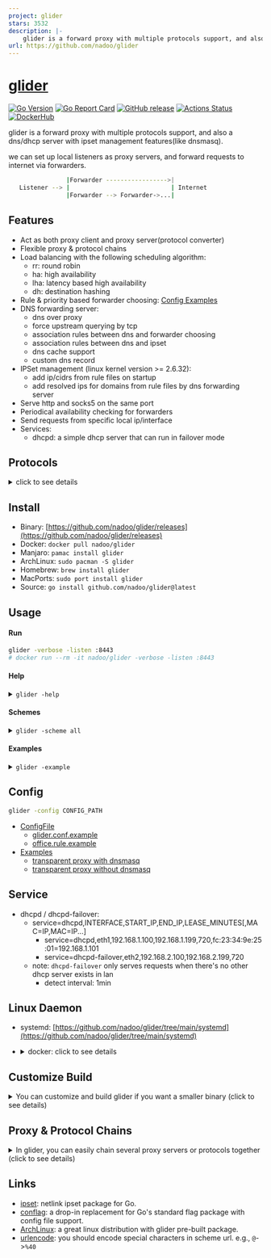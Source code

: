 ```yaml
---
project: glider
stars: 3532
description: |-
    glider is a forward proxy with multiple protocols support, and also a dns/dhcp server with ipset management features(like dnsmasq).
url: https://github.com/nadoo/glider
---
```


# [glider](https://github.com/nadoo/glider)

[![Go Version](https://img.shields.io/github/go-mod/go-version/nadoo/glider?style=flat-square)](https://go.dev/dl/)
[![Go Report Card](https://goreportcard.com/badge/github.com/nadoo/glider?style=flat-square)](https://goreportcard.com/report/github.com/nadoo/glider)
[![GitHub release](https://img.shields.io/github/v/release/nadoo/glider.svg?style=flat-square&include_prereleases)](https://github.com/nadoo/glider/releases)
[![Actions Status](https://img.shields.io/github/actions/workflow/status/nadoo/glider/build.yml?branch=dev&style=flat-square)](https://github.com/nadoo/glider/actions)
[![DockerHub](https://img.shields.io/docker/image-size/nadoo/glider?color=blue&label=docker&style=flat-square)](https://hub.docker.com/r/nadoo/glider)

glider is a forward proxy with multiple protocols support, and also a dns/dhcp server with ipset management features(like dnsmasq).

we can set up local listeners as proxy servers, and forward requests to internet via forwarders.

```bash
                |Forwarder ----------------->|
   Listener --> |                            | Internet
                |Forwarder --> Forwarder->...|
```

## Features
- Act as both proxy client and proxy server(protocol converter)
- Flexible proxy & protocol chains
- Load balancing with the following scheduling algorithm:
  - rr: round robin
  - ha: high availability 
  - lha: latency based high availability
  - dh: destination hashing
- Rule & priority based forwarder choosing: [Config Examples](config/examples)
- DNS forwarding server:
  - dns over proxy
  - force upstream querying by tcp
  - association rules between dns and forwarder choosing
  - association rules between dns and ipset
  - dns cache support
  - custom dns record
- IPSet management (linux kernel version >= 2.6.32):
  - add ip/cidrs from rule files on startup
  - add resolved ips for domains from rule files by dns forwarding server
- Serve http and socks5 on the same port
- Periodical availability checking for forwarders
- Send requests from specific local ip/interface
- Services: 
  - dhcpd: a simple dhcp server that can run in failover mode

## Protocols

<details>
<summary>click to see details</summary>

|Protocol       | Listen/TCP |  Listen/UDP | Forward/TCP | Forward/UDP | Description
|:-:            |:-:|:-:|:-:|:-:|:-
|Mixed          |√|√| | |http+socks5 server
|HTTP           |√| |√| |client & server
|SOCKS5         |√|√|√|√|client & server
|SS             |√|√|√|√|client & server
|Trojan         |√|√|√|√|client & server
|Trojanc        |√|√|√|√|trojan cleartext(without tls)
|VLESS          |√|√|√|√|client & server
|VMess          | | |√|√|client only
|SSR            | | |√| |client only
|SSH            | | |√| |client only
|SOCKS4         | | |√| |client only
|SOCKS4A        | | |√| |client only
|TCP            |√| |√| |tcp tunnel client & server
|UDP            | |√| |√|udp tunnel client & server
|TLS            |√| |√| |transport client & server
|KCP            | |√|√| |transport client & server
|Unix           |√|√|√|√|transport client & server
|VSOCK          |√| |√| |transport client & server
|Smux           |√| |√| |transport client & server
|Websocket(WS)  |√| |√| |transport client & server
|WS Secure      |√| |√| |websocket secure (wss)
|Proxy Protocol |√| | | |version 1 server only
|Simple-Obfs    | | |√| |transport client only
|Redir          |√| | | |linux redirect proxy
|Redir6         |√| | | |linux redirect proxy(ipv6)
|TProxy         | |√| | |linux tproxy(udp only)
|Reject         | | |√|√|reject all requests

</details>

## Install

- Binary: [https://github.com/nadoo/glider/releases](https://github.com/nadoo/glider/releases)
- Docker: `docker pull nadoo/glider`
- Manjaro: `pamac install glider`
- ArchLinux: `sudo pacman -S glider`
- Homebrew: `brew install glider`
- MacPorts: `sudo port install glider`
- Source: `go install github.com/nadoo/glider@latest`

## Usage

#### Run

```bash
glider -verbose -listen :8443
# docker run --rm -it nadoo/glider -verbose -listen :8443
```

#### Help

<details>
<summary><code>glider -help</code></summary>

```bash
Usage: glider [-listen URL]... [-forward URL]... [OPTION]...

  e.g. glider -config /etc/glider/glider.conf
       glider -listen :8443 -forward socks5://serverA:1080 -forward socks5://serverB:1080 -verbose

OPTION:
  -check string
        check=tcp[://HOST:PORT]: tcp port connect check
        check=http://HOST[:PORT][/URI][#expect=REGEX_MATCH_IN_RESP_LINE]
        check=https://HOST[:PORT][/URI][#expect=REGEX_MATCH_IN_RESP_LINE]
        check=file://SCRIPT_PATH: run a check script, healthy when exitcode=0, env vars: FORWARDER_ADDR,FORWARDER_URL
        check=disable: disable health check (default "http://www.msftconnecttest.com/connecttest.txt#expect=200")
  -checkdisabledonly
        check disabled fowarders only
  -checkinterval int
        fowarder check interval(seconds) (default 30)
  -checklatencysamples int
        use the average latency of the latest N checks (default 10)
  -checktimeout int
        fowarder check timeout(seconds) (default 10)
  -checktolerance int
        fowarder check tolerance(ms), switch only when new_latency < old_latency - tolerance, only used in lha mode
  -config string
        config file path
  -dialtimeout int
        dial timeout(seconds) (default 3)
  -dns string
        local dns server listen address
  -dnsalwaystcp
        always use tcp to query upstream dns servers no matter there is a forwarder or not
  -dnscachelog
        show query log of dns cache
  -dnscachesize int
        max number of dns response in CACHE (default 4096)
  -dnsmaxttl int
        maximum TTL value for entries in the CACHE(seconds) (default 1800)
  -dnsminttl int
        minimum TTL value for entries in the CACHE(seconds)
  -dnsnoaaaa
        disable AAAA query
  -dnsrecord value
        custom dns record, format: domain/ip
  -dnsserver value
        remote dns server address
  -dnstimeout int
        timeout value used in multiple dnsservers switch(seconds) (default 3)
  -example
        show usage examples
  -forward value
        forward url, see the URL section below
  -include value
        include file
  -interface string
        source ip or source interface
  -listen value
        listen url, see the URL section below
  -logflags int
        do not change it if you do not know what it is, ref: https://pkg.go.dev/log#pkg-constants (default 19)
  -maxfailures int
        max failures to change forwarder status to disabled (default 3)
  -relaytimeout int
        relay timeout(seconds)
  -rulefile value
        rule file path
  -rules-dir string
        rule file folder
  -scheme string
        show help message of proxy scheme, use 'all' to see all schemes
  -service value
        run specified services, format: SERVICE_NAME[,SERVICE_CONFIG]
  -strategy string
        rr: Round Robin mode
        ha: High Availability mode
        lha: Latency based High Availability mode
        dh: Destination Hashing mode (default "rr")
  -tcpbufsize int
        tcp buffer size in Bytes (default 32768)
  -udpbufsize int
        udp buffer size in Bytes (default 2048)
  -verbose
        verbose mode

URL:
   proxy: SCHEME://[USER:PASS@][HOST]:PORT
   chain: proxy,proxy[,proxy]...

    e.g. -listen socks5://:1080
         -listen tls://:443?cert=crtFilePath&key=keyFilePath,http://    (protocol chain)

    e.g. -forward socks5://server:1080
         -forward tls://server.com:443,http://                          (protocol chain)
         -forward socks5://serverA:1080,socks5://serverB:1080           (proxy chain)

SCHEME:
   listen : http kcp mixed pxyproto redir redir6 smux sni socks5 ss tcp tls tproxy trojan trojanc udp unix vless vsock ws wss
   forward: direct http kcp reject simple-obfs smux socks4 socks4a socks5 ss ssh ssr tcp tls trojan trojanc udp unix vless vmess vsock ws wss

   Note: use 'glider -scheme all' or 'glider -scheme SCHEME' to see help info for the scheme.

--
Forwarder Options: FORWARD_URL#OPTIONS
   priority : the priority of that forwarder, the larger the higher, default: 0
   interface: the local interface or ip address used to connect remote server.

   e.g. -forward socks5://server:1080#priority=100
        -forward socks5://server:1080#interface=eth0
        -forward socks5://server:1080#priority=100&interface=192.168.1.99

Services:
   dhcpd: service=dhcpd,INTERFACE,START_IP,END_IP,LEASE_MINUTES[,MAC=IP,MAC=IP...]
          service=dhcpd-failover,INTERFACE,START_IP,END_IP,LEASE_MINUTES[,MAC=IP,MAC=IP...]
     e.g. service=dhcpd,eth1,192.168.1.100,192.168.1.199,720

--
Help:
   glider -help
   glider -scheme all
   glider -example

see README.md and glider.conf.example for more details.
--
glider 0.16.4, https://github.com/nadoo/glider (glider.proxy@gmail.com)
```

</details>

#### Schemes

<details>
<summary><code>glider -scheme all</code></summary>

```bash
Direct scheme:
  direct://

Only needed when you want to specify the outgoing interface:
  glider -verbose -listen :8443 -forward direct://#interface=eth0

Or load balance multiple interfaces directly:
  glider -verbose -listen :8443 -forward direct://#interface=eth0 -forward direct://#interface=eth1 -strategy rr

Or you can use the high availability mode:
  glider -verbose -listen :8443 -forward direct://#interface=eth0&priority=100 -forward direct://#interface=eth1&priority=200 -strategy ha

--
Http scheme:
  http://[user:pass@]host:port

--
KCP scheme:
  kcp://CRYPT:KEY@host:port[?dataShards=NUM&parityShards=NUM&mode=MODE]
  
Available crypt types for KCP:
  none, sm4, tea, xor, aes, aes-128, aes-192, blowfish, twofish, cast5, 3des, xtea, salsa20
  
Available modes for KCP:
  fast, fast2, fast3, normal, default: fast

--
Simple-Obfs scheme:
  simple-obfs://host:port[?type=TYPE&host=HOST&uri=URI&ua=UA]
  
Available types for simple-obfs:
  http, tls

--
Reject scheme:
  reject://

--
Smux scheme:
  smux://host:port

--
Socks4 scheme:
  socks4://host:port

--
Socks5 scheme:
  socks5://[user:pass@]host:port

--
SS scheme:
  ss://method:pass@host:port
  
  Available methods for ss:
    AEAD Ciphers:
      AEAD_AES_128_GCM AEAD_AES_192_GCM AEAD_AES_256_GCM AEAD_CHACHA20_POLY1305 AEAD_XCHACHA20_POLY1305
    Stream Ciphers:
      AES-128-CFB AES-128-CTR AES-192-CFB AES-192-CTR AES-256-CFB AES-256-CTR CHACHA20-IETF XCHACHA20 CHACHA20 RC4-MD5
    Alias:
          chacha20-ietf-poly1305 = AEAD_CHACHA20_POLY1305, xchacha20-ietf-poly1305 = AEAD_XCHACHA20_POLY1305
    Plain: NONE

--
SSH scheme:
  ssh://user[:pass]@host:port[?key=keypath&timeout=SECONDS]
    timeout: timeout of ssh handshake and channel operation, default: 5

--
SSR scheme:
  ssr://method:pass@host:port?protocol=xxx&protocol_param=yyy&obfs=zzz&obfs_param=xyz

--
TLS client scheme:
  tls://host:port[?serverName=SERVERNAME][&skipVerify=true][&cert=PATH][&alpn=proto1][&alpn=proto2]
  
Proxy over tls client:
  tls://host:port[?skipVerify=true][&serverName=SERVERNAME],scheme://
  tls://host:port[?skipVerify=true],http://[user:pass@]
  tls://host:port[?skipVerify=true],socks5://[user:pass@]
  tls://host:port[?skipVerify=true],vmess://[security:]uuid@?alterID=num
  
TLS server scheme:
  tls://host:port?cert=PATH&key=PATH[&alpn=proto1][&alpn=proto2]
  
Proxy over tls server:
  tls://host:port?cert=PATH&key=PATH,scheme://
  tls://host:port?cert=PATH&key=PATH,http://
  tls://host:port?cert=PATH&key=PATH,socks5://
  tls://host:port?cert=PATH&key=PATH,ss://method:pass@

--
Trojan client scheme:
  trojan://pass@host:port[?serverName=SERVERNAME][&skipVerify=true][&cert=PATH]
  trojanc://pass@host:port     (cleartext, without TLS)
  
Trojan server scheme:
  trojan://pass@host:port?cert=PATH&key=PATH[&fallback=127.0.0.1]
  trojanc://pass@host:port[?fallback=127.0.0.1]     (cleartext, without TLS)

--
Unix domain socket scheme:
  unix://path

--
VLESS scheme:
  vless://uuid@host:port[?fallback=127.0.0.1:80]

--
VMess scheme:
  vmess://[security:]uuid@host:port[?alterID=num]
    if alterID=0 or not set, VMessAEAD will be enabled
  
  Available security for vmess:
    zero, none, aes-128-gcm, chacha20-poly1305

--
Websocket client scheme:
  ws://host:port[/path][?host=HOST][&origin=ORIGIN]
  wss://host:port[/path][?serverName=SERVERNAME][&skipVerify=true][&cert=PATH][&host=HOST][&origin=ORIGIN]
  
Websocket server scheme:
  ws://:port[/path][?host=HOST]
  wss://:port[/path]?cert=PATH&key=PATH[?host=HOST]
  
Websocket with a specified proxy protocol:
  ws://host:port[/path][?host=HOST],scheme://
  ws://host:port[/path][?host=HOST],http://[user:pass@]
  ws://host:port[/path][?host=HOST],socks5://[user:pass@]
  
TLS and Websocket with a specified proxy protocol:
  tls://host:port[?skipVerify=true][&serverName=SERVERNAME],ws://[@/path[?host=HOST]],scheme://
  tls://host:port[?skipVerify=true],ws://[@/path[?host=HOST]],http://[user:pass@]
  tls://host:port[?skipVerify=true],ws://[@/path[?host=HOST]],socks5://[user:pass@]
  tls://host:port[?skipVerify=true],ws://[@/path[?host=HOST]],vmess://[security:]uuid@?alterID=num

--
VM socket scheme(linux only):
  vsock://[CID]:port

  if you want to listen on any address, just set CID to 4294967295.
```

</details>

#### Examples

<details>
<summary><code>glider -example</code></summary>

```bash
Examples:
  glider -config glider.conf
    -run glider with specified config file.
  
  glider -listen :8443 -verbose
    -listen on :8443, serve as http/socks5 proxy on the same port, in verbose mode.

  glider -listen socks5://:1080 -listen http://:8080 -verbose
    -multiple listeners: listen on :1080 as socks5 proxy server, and on :8080 as http proxy server.
  
  glider -listen :8443 -forward direct://#interface=eth0 -forward direct://#interface=eth1
    -multiple forwarders: listen on 8443 and forward requests via interface eth0 and eth1 in round robin mode.
  
  glider -listen tls://:443?cert=crtFilePath&key=keyFilePath,http:// -verbose
    -protocol chain: listen on :443 as a https(http over tls) proxy server.
  
  glider -listen http://:8080 -forward socks5://serverA:1080,socks5://serverB:1080
    -proxy chain: listen on :8080 as a http proxy server, forward all requests via forward chain.
  
  glider -listen :8443 -forward socks5://serverA:1080 -forward socks5://serverB:1080#priority=10 -forward socks5://serverC:1080#priority=10
    -forwarder priority: serverA will only be used when serverB and serverC are not available.
  
  glider -listen tcp://:80 -forward tcp://serverA:80
    -tcp tunnel: listen on :80 and forward all requests to serverA:80.
  
  glider -listen udp://:53 -forward socks5://serverA:1080,udp://8.8.8.8:53
    -udp tunnel: listen on :53 and forward all udp requests to 8.8.8.8:53 via remote socks5 server.
  
  glider -verbose -dns=:53 -dnsserver=8.8.8.8:53 -forward socks5://serverA:1080 -dnsrecord=abc.com/1.2.3.4
    -dns over proxy: listen on :53 as dns server, forward to 8.8.8.8:53 via socks5 server.
```

</details>


## Config

```bash
glider -config CONFIG_PATH
```

- [ConfigFile](config)
  - [glider.conf.example](config/glider.conf.example)
  - [office.rule.example](config/rules.d/office.rule.example)
- [Examples](config/examples)
  - [transparent proxy with dnsmasq](config/examples/8.transparent_proxy_with_dnsmasq)
  - [transparent proxy without dnsmasq](config/examples/9.transparent_proxy_without_dnsmasq)

## Service

- dhcpd / dhcpd-failover:
  - service=dhcpd,INTERFACE,START_IP,END_IP,LEASE_MINUTES[,MAC=IP,MAC=IP...]
    - service=dhcpd,eth1,192.168.1.100,192.168.1.199,720,fc:23:34:9e:25:01=192.168.1.101
    - service=dhcpd-failover,eth2,192.168.2.100,192.168.2.199,720
  - note: `dhcpd-failover` only serves requests when there's no other dhcp server exists in lan
    - detect interval: 1min

## Linux Daemon

- systemd: [https://github.com/nadoo/glider/tree/main/systemd](https://github.com/nadoo/glider/tree/main/systemd)

- <details> <summary>docker: click to see details</summary>

  - run glider (config file path: /etc/glider/glider.conf)
    ```
    docker run -d --name glider --net host --restart=always \
      -v /etc/glider:/etc/glider \
      -v /etc/localtime:/etc/localtime:ro \
      nadoo/glider -config=/etc/glider/glider.conf
    ```
  - run watchtower if you need auto update
    ```
    docker run -d --name watchtower --restart=always \
      -v /var/run/docker.sock:/var/run/docker.sock \
      containrrr/watchtower --interval 21600 --cleanup \
      glider
    ```
  - open udp ports if you need udp nat fullcone
    ```
    iptables -I INPUT -p udp -m udp --dport 1024:65535 -j ACCEPT
    ```
  
  </details>


## Customize Build

<details><summary>You can customize and build glider if you want a smaller binary (click to see details)</summary>


1. Clone the source code:
  ```bash
  git clone https://github.com/nadoo/glider && cd glider
  ```
2. Customize features:

  ```bash
  open `feature.go` & `feature_linux.go`, comment out the packages you don't need
  // _ "github.com/nadoo/glider/proxy/kcp"
  ```

3. Build it:
  ```bash
  go build -v -ldflags "-s -w"
  ```

</details>

## Proxy & Protocol Chains
<details><summary>In glider, you can easily chain several proxy servers or protocols together (click to see details)</summary>

- Chain proxy servers:

  ```bash
  forward=http://1.1.1.1:80,socks5://2.2.2.2:1080,ss://method:pass@3.3.3.3:8443@
  ```

- Chain protocols: https proxy (http over tls)

  ```bash
  forward=tls://server.com:443,http://
  ```

- Chain protocols: vmess over ws over tls

  ```bash
  forward=tls://server.com:443,ws://,vmess://5a146038-0b56-4e95-b1dc-5c6f5a32cd98@?alterID=2
  ```

- Chain protocols and servers:

  ``` bash
  forward=socks5://1.1.1.1:1080,tls://server.com:443,vmess://5a146038-0b56-4e95-b1dc-5c6f5a32cd98@?alterID=2
  ```

- Chain protocols in listener: https proxy server

  ``` bash
  listen=tls://:443?cert=crtFilePath&key=keyFilePath,http://
  ```

- Chain protocols in listener: http over smux over websocket proxy server

  ``` bash
  listen=ws://:10000,smux://,http://
  ```

</details>

## Links

- [ipset](https://github.com/nadoo/ipset): netlink ipset package for Go.
- [conflag](https://github.com/nadoo/conflag): a drop-in replacement for Go's standard flag package with config file support.
- [ArchLinux](https://archlinux.org/packages/extra/x86_64/glider): a great linux distribution with glider pre-built package.
- [urlencode](https://www.w3schools.com/tags/ref_urlencode.asp): you should encode special characters in scheme url. e.g., `@`->`%40`

